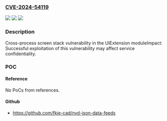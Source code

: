 ### [CVE-2024-54119](https://cve.mitre.org/cgi-bin/cvename.cgi?name=CVE-2024-54119)
![](https://img.shields.io/static/v1?label=Product&message=HarmonyOS&color=blue)
![](https://img.shields.io/static/v1?label=Version&message=%3D%205.0.0%20&color=brighgreen)
![](https://img.shields.io/static/v1?label=Vulnerability&message=CWE-200%20Exposure%20of%20Sensitive%20Information%20to%20an%20Unauthorized%20Actor&color=brighgreen)

### Description

Cross-process screen stack vulnerability in the UIExtension moduleImpact: Successful exploitation of this vulnerability may affect service confidentiality.

### POC

#### Reference
No PoCs from references.

#### Github
- https://github.com/fkie-cad/nvd-json-data-feeds

